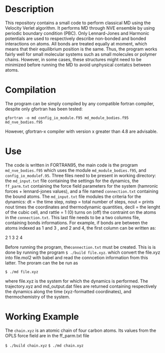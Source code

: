 # Description 
This repository contains a small code to perform classical MD using the Velocity Verlet algorithm.
It performs MD through NVE ensemble by using periodic boundary condition (PBC). 
Only Lennard-Jones and Harmonic potentials are used to respectively describe 
non-bonded and bonded interactions on atoms. All bonds are treated equally at moment, which 
means that their equilibrium position is the same. Thus, the program works fairly well for small molecular systems 
such as small molecules or polymer chains. However, in some cases, these structures might need to be minimized
before running the MD to avoid unphysical contatcs between atoms. 

# Compilation

The program can be simply compiled by any compatible fortran compiler, despite only gfortran has been tested: 

`gfortran -o md config_io_module.f95 md_module_bodies.f95 md_nve_bodies.f95`

However, gfortran-x compiler with version x greater than 4.8 are advisable.  

# Use 
The code is written in FORTRAN95, the main code is the program `md_nve_bodies.f95` which uses the module
`md_module_bodies.f95`, and `config_io_modulef.95`. Three files need to be present in working directory: the `md_input.txt` file containing the settings for the dynamics, the `ff_parm.txt` containing the force field parameters for the system (hamronic forces + lennard-jones values), and a file named `connection.txt` containing the bound atoms. The `md_input.txt` file modules the criteria for the dynamics: dt = the time step,
nstep = total number of steps, nout = prints nout times the coordinates and thermodynamic quantities, decll = the lenght of the cubic cell,
and rattle = 1 (0) turns on (off) the contraint on the atoms in the `connection.txt`. This last file needs to be a two columns file, containing bonds informations. For example, if bonds are between the atoms indexed as 1 and 3 , and 2 and 4, the first column can be written as:

2
1 3
2 4


Before running the program, the`connection.txt` must be created. This is is done by running the program `$ ./build file.xyz`.
which convert the file.xyz into file.mol2 with babel and read the conncetion information from this latter. 
The proram can the be run as 

`$ ./md file.xyz`

where file.xyz is the system for which the dynamics is performed. The trajectory.xyz and md_output.dat files are returned 
containing respectively the dynamics along the time (xyz-formatted coordinates), and thermochemistry of the system. 

# Working Example

The `chain.xyz` is an atomic chain of four carbon atoms. Its values from the OPLS force field are in the ff_parm.txt file

`$ ./build chain.xyz`
`$ ./md chain.xyz`

